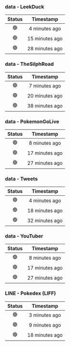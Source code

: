 ### data - LeekDuck
| Status | Timestamp |
|:------:|:---------:|
| 🟢 | 4 minutes ago |
| 🟢 | 15 minutes ago |
| 🟢 | 28 minutes ago |

### data - TheSilphRoad
| Status | Timestamp |
|:------:|:---------:|
| 🟢 | 7 minutes ago |
| 🟢 | 20 minutes ago |
| 🟢 | 38 minutes ago |

### data - PokemonGoLive
| Status | Timestamp |
|:------:|:---------:|
| 🟢 | 8 minutes ago |
| 🟢 | 17 minutes ago |
| 🟢 | 27 minutes ago |

### data - Tweets
| Status | Timestamp |
|:------:|:---------:|
| 🟢 | 4 minutes ago |
| 🟢 | 18 minutes ago |
| 🟢 | 32 minutes ago |

### data - YouTuber
| Status | Timestamp |
|:------:|:---------:|
| 🟢 | 8 minutes ago |
| 🟢 | 17 minutes ago |
| 🟢 | 27 minutes ago |

### LINE - Pokedex (LIFF)
| Status | Timestamp |
|:------:|:---------:|
| 🟢 | 3 minutes ago |
| 🟢 | 9 minutes ago |
| 🟢 | 18 minutes ago |


